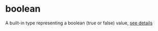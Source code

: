 # boolean  
A built-in type representing a boolean (true or false) value, [see details](https://www.lua.org/pil/2.2.html)  

